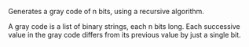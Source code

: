 Generates a gray code of n bits, using a recursive algorithm.

A gray code is a list of binary strings, each n bits long.
Each successive value in the gray code differs from its previous value by just a single bit.